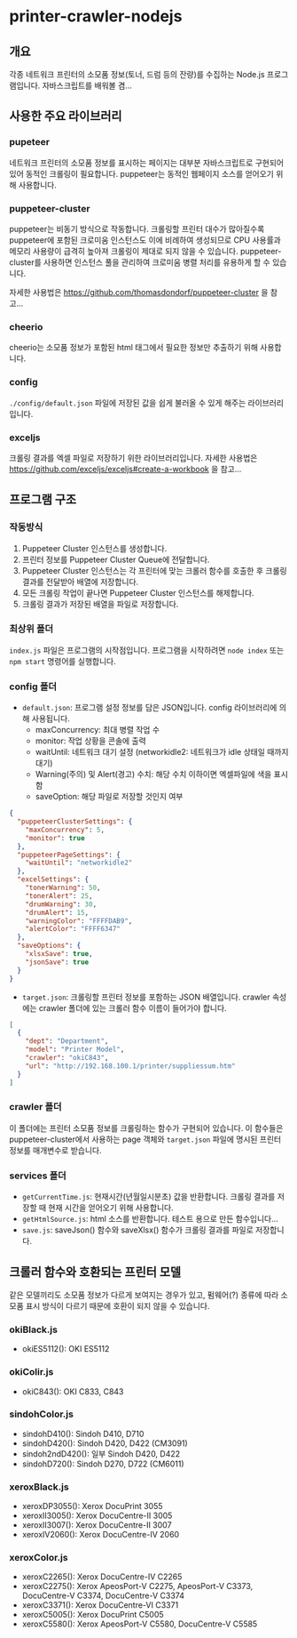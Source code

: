 # printer-crawler-nodejs

## 개요
각종 네트워크 프린터의 소모품 정보(토너, 드럼 등의 잔량)를 수집하는 Node.js 프로그램입니다. 자바스크립트를 배워볼 겸...


## 사용한 주요 라이브러리

### pupeteer
네트워크 프린터의 소모품 정보를 표시하는 페이지는 대부분 자바스크립트로 구현되어 있어 동적인 크롤링이 필요합니다. puppeteer는 동적인 웹페이지 소스를 얻어오기 위해 사용합니다.

### puppeteer-cluster
puppeteer는 비동기 방식으로 작동합니다. 크롤링할 프린터 대수가 많아질수록 puppeteer에 포함된 크로미움 인스턴스도 이에 비례하여 생성되므로 CPU 사용률과 메모리 사용량이 급격히 높아져 크롤링이 제대로 되지 않을 수 있습니다. puppeteer-cluster를 사용하면 인스턴스 풀을 관리하여 크로미움 병렬 처리를 유용하게 할 수 있습니다.

자세한 사용법은 https://github.com/thomasdondorf/puppeteer-cluster 을 참고...

### cheerio
cheerio는 소모품 정보가 포함된 html 태그에서 필요한 정보만 추출하기 위해 사용합니다.

### config
`./config/default.json` 파일에 저장된 값을 쉽게 불러올 수 있게 해주는 라이브러리입니다.

### exceljs
크롤링 결과를 엑셀 파일로 저장하기 위한 라이브러리입니다. 자세한 사용법은 https://github.com/exceljs/exceljs#create-a-workbook 을 참고...


## 프로그램 구조

### 작동방식
1. Puppeteer Cluster 인스턴스를 생성합니다.
2. 프린터 정보를 Puppeteer Cluster Queue에 전달합니다.
3. Puppeteer Cluster 인스턴스는 각 프린터에 맞는 크롤러 함수를 호출한 후 크롤링 결과를 전달받아 배열에 저장합니다.
4. 모든 크롤링 작업이 끝나면 Puppeteer Cluster 인스턴스를 해제합니다.
5. 크롤링 결과가 저장된 배열을 파일로 저장합니다.

### 최상위 폴더
`index.js` 파일은 프로그램의 시작점입니다. 프로그램을 시작하려면 `node index` 또는 `npm start` 명령어를 실행합니다.

### config 폴더
* `default.json`: 프로그램 설정 정보를 담은 JSON입니다. config 라이브러리에 의해 사용됩니다.
  - maxConcurrency: 최대 병렬 작업 수
  - monitor: 작업 상황을 콘솔에 출력
  - waitUntil: 네트워크 대기 설정 (networkidle2: 네트워크가 idle 상태일 때까지 대기)
  - Warning(주의) 및 Alert(경고) 수치: 해당 수치 이하이면 엑셀파일에 색을 표시함
  - saveOption: 해당 파일로 저장할 것인지 여부
``` json
{
  "puppeteerClusterSettings": {
    "maxConcurrency": 5,
    "monitor": true
  },
  "puppeteerPageSettings": {
    "waitUntil": "networkidle2"
  },
  "excelSettings": {
    "tonerWarning": 50,
    "tonerAlert": 25,
    "drumWarning": 30,
    "drumAlert": 15,
    "warningColor": "FFFFDAB9",
    "alertColor": "FFFF6347"
  },
  "saveOptions": {
    "xlsxSave": true,
    "jsonSave": true
  }
}
```

* `target.json`: 크롤링할 프린터 정보를 포함하는 JSON 배열입니다. crawler 속성에는 crawler 폴더에 있는 크롤러 함수 이름이 들어가야 합니다.
```json
[
  {
    "dept": "Department",
    "model": "Printer Model",
    "crawler": "okiC843",
    "url": "http://192.168.100.1/printer/suppliessum.htm"
  }
]
```

### crawler 폴더
이 폴더에는 프린터 소모품 정보를 크롤링하는 함수가 구현되어 있습니다. 이 함수들은 puppeteer-cluster에서 사용하는 page 객체와 `target.json` 파일에 명시된 프린터 정보를 매개변수로 받습니다.

### services 폴더
* `getCurrentTime.js`: 현재시간(년월일시분초) 값을 반환합니다. 크롤링 결과를 저장할 때 현재 시간을 얻어오기 위해 사용합니다.
* `getHtmlSource.js`: html 소스를 반환합니다. 테스트 용으로 만든 함수입니다...
* `save.js`: saveJson() 함수와 saveXlsx() 함수가 크롤링 결과를 파일로 저장합니다.


## 크롤러 함수와 호환되는 프린터 모델
같은 모델끼리도 소모품 정보가 다르게 보여지는 경우가 있고, 펌웨어(?) 종류에 따라 소모품 표시 방식이 다르기 때문에 호환이 되지 않을 수 있습니다.

### okiBlack.js
* okiES5112(): OKI ES5112

### okiColir.js
* okiC843(): OKI C833, C843

### sindohColor.js
* sindohD410(): Sindoh D410, D710
* sindohD420(): Sindoh D420, D422 (CM3091)
* sindoh2ndD420(): 일부 Sindoh D420, D422
* sindohD720(): Sindoh D270, D722 (CM6011)

### xeroxBlack.js
* xeroxDP3055(): Xerox DocuPrint 3055
* xeroxII3005(): Xerox DocuCentre-II 3005
* xeroxII3007(): Xerox DocuCentre-II 3007
* xeroxIV2060(): Xerox DocuCentre-IV 2060

### xeroxColor.js
* xeroxC2265(): Xerox DocuCentre-IV C2265
* xeroxC2275(): Xerox ApeosPort-V C2275, ApeosPort-V C3373, DocuCentre-V C3374, DocuCentre-V C3374
* xeroxC3371(): Xerox DocuCentre-VI C3371
* xeroxC5005(): Xerox DocuPrint C5005
* xeroxC5580(): Xerox ApeosPort-V C5580, DocuCentre-V C5585
